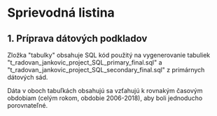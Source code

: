 # Sprievodná listina
## 1. Príprava dátových podkladov
Zložka "tabulky" obsahuje SQL kód použitý na vygenerovanie tabuliek "t_radovan_jankovic_project_SQL_primary_final.sql" a "t_radovan_jankovic_project_SQL_secondary_final.sql" z primárnych dátových sád.

Dáta v oboch tabuľkách obsahujú sa vzťahujú k rovnakým časovým obdobiam (celým rokom, obdobie 2006-2018), aby boli jednoducho porovnateľné. 
